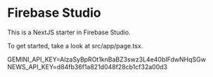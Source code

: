 # Firebase Studio

This is a NextJS starter in Firebase Studio.

To get started, take a look at src/app/page.tsx.


GEMINI_API_KEY=AIzaSyBpROt1knBaBZ3swz3L4e40bIFdwNHqSGw
NEWS_API_KEY=d84fb36f1a821d048f28cb1cf32a00d3
